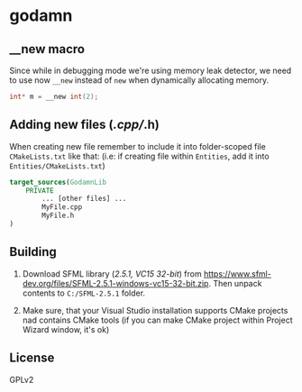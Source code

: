 # godamn

## __new macro

Since while in debugging mode we're using memory leak detector, we need to use 
now `__new` instead of `new` when dynamically allocating memory.

```c++
int* m = __new int(2);
```

## Adding new files (*.cpp/*.h)

When creating new file remember to include it into folder-scoped file `CMakeLists.txt` like that:
(i.e: if creating file within `Entities`, add it into `Entities/CMakeLists.txt`)

```cmake
target_sources(GodamnLib
    PRIVATE
        ... [other files] ...
        MyFile.cpp
        MyFile.h
)
```

## Building

1. Download SFML library (_2.5.1, VC15 32-bit_) from https://www.sfml-dev.org/files/SFML-2.5.1-windows-vc15-32-bit.zip.
Then unpack contents to `C:/SFML-2.5.1` folder.

2. Make sure, that your Visual Studio installation supports CMake projects nad contains CMake tools
(if you can make CMake project within Project Wizard window, it's ok)

## License

GPLv2
